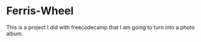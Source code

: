 # Ferris-Wheel
This is a project I did with freecodecamp that I am going to turn into a photo album.
